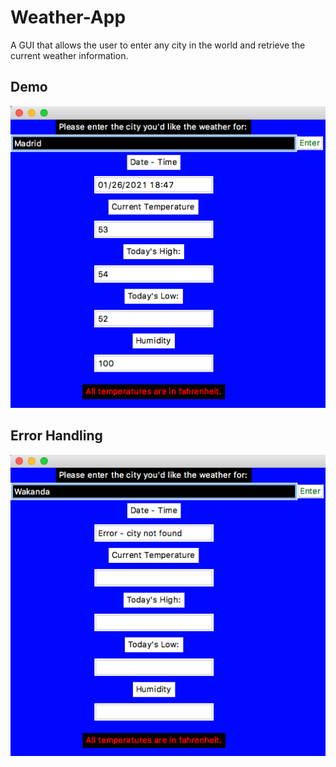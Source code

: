 # Weather-App
A GUI that allows the user to enter any city in the world and retrieve the current weather information. 

## Demo
![](/images/Madrid.png)

## Error Handling
![](/images/Error%20Handling.png)
